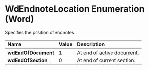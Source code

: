 
# WdEndnoteLocation Enumeration (Word)

Specifies the position of endnotes.



|**Name**|**Value**|**Description**|
|:-----|:-----|:-----|
|**wdEndOfDocument**|1|At end of active document.|
|**wdEndOfSection**|0|At end of current section.|
